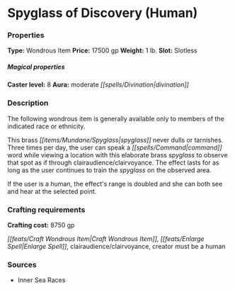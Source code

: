 ﻿---
Title: "Spyglass of Discovery (Human)"
Type: "Wondrous Item"
Price: "17500 gp"
Weight: "1 lb."
Slot: "Slotless"
Caster level: "8"
Aura: "moderate divination"
Description: |
  "The following wondrous item is generally available only to members of the indicated race or ethnicity.
  This brass spyglass never dulls or tarnishes. Three times per day, the user can speak a command word while viewing a location with this elaborate brass spyglass to observe that spot as if through _clairaudience/clairvoyance_. The effect lasts for as long as the user continues to train the spyglass on the observed area.
  If the user is a human, the effect's range is doubled and she can both see and hear at the selected point."
Crafting cost: "8750 gp"
Sources: "['Inner Sea Races']"
---

# Spyglass of Discovery (Human)

### Properties

**Type:** Wondrous Item **Price:** 17500 gp **Weight:** 1 lb. **Slot:** Slotless

##### Magical properties

**Caster level:** 8 **Aura:** moderate _[[spells/Divination|divination]]_

### Description

The following wondrous item is generally available only to members of the indicated race or ethnicity.

This brass _[[items/Mundane/Spyglass|spyglass]]_ never dulls or tarnishes. Three times per day, the user can speak a _[[spells/Command|command]]_ word while viewing a location with this elaborate brass _spyglass_ to observe that spot as if through clairaudience/clairvoyance. The effect lasts for as long as the user continues to train the _spyglass_ on the observed area.

If the user is a human, the effect's range is doubled and she can both see and hear at the selected point.

### Crafting requirements

**Crafting cost:** 8750 gp

_[[feats/Craft Wondrous Item|Craft Wondrous Item]]_, _[[feats/Enlarge Spell|Enlarge Spell]]_, clairaudience/clairvoyance, creator must be a human

### Sources

* Inner Sea Races